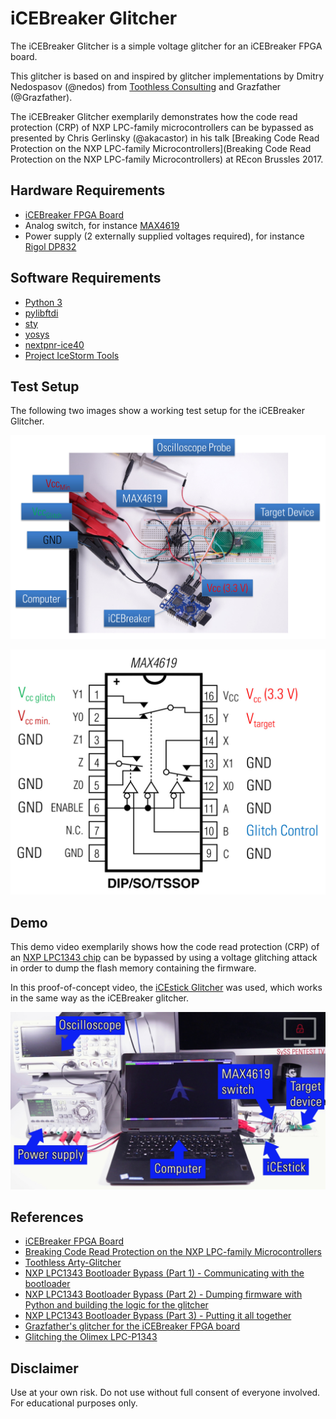 # iCEBreaker Glitcher

The iCEBreaker Glitcher is a simple voltage glitcher for an iCEBreaker FPGA board.

This glitcher is based on and inspired by glitcher implementations by
Dmitry Nedospasov (@nedos) from [Toothless Consulting](https://toothless.co/)
and Grazfather (@Grazfather).

The iCEBreaker Glitcher exemplarily demonstrates how the code read protection (CRP) of
NXP LPC-family microcontrollers can be bypassed as presented by Chris
Gerlinsky (@akacastor) in his talk [Breaking Code Read Protection on the NXP LPC-family Microcontrollers](Breaking Code Read Protection on the NXP LPC-family Microcontrollers)
at REcon Brussles 2017.

## Hardware Requirements

- [iCEBreaker FPGA Board](https://www.crowdsupply.com/1bitsquared/icebreaker-fpga)
- Analog switch, for instance [MAX4619](https://www.maximintegrated.com/en/products/analog/analog-switches-multiplexers/MAX4619.html)
- Power supply (2 externally supplied voltages required), for instance [Rigol DP832](https://www.rigolna.com/products/dc-power-loads/dp800/)

## Software Requirements

- [Python 3](https://www.python.org/)
- [pylibftdi](https://pypi.org/project/pylibftdi/)
- [sty](https://pypi.org/project/sty/)
- [yosys](https://github.com/YosysHQ/yosys)
- [nextpnr-ice40](https://github.com/YosysHQ/nextpnr)
- [Project IceStorm Tools](https://github.com/cliffordwolf/icestorm)

## Test Setup

The following two images show a working test setup for the iCEBreaker Glitcher.

![iCEBreaker Glitcher test setup](/images/icebreaker_glitcher_test_setup.jpg)

![MAX4619 wiring using iCEBreaker Glitcher](/images/glitcher_max4619_wiring.jpg)

## Demo

This demo video exemplarily shows how the code read protection (CRP) of an [NXP LPC1343 chip](https://www.nxp.com/docs/en/user-guide/UM10375.pdf) can be bypassed by using a voltage glitching attack in order to dump the flash memory containing the firmware.

In this proof-of-concept video, the [iCEstick Glitcher](https://github.com/SySS-Research/icestick-glitcher) was used, which works in the same way as the iCEBreaker glitcher.

[![SySS PoC Video: Voltage Glitching Attack using SySS iCEstick Glitcher](/images/icestick_glitcher_poc_video.jpg)](http://https://www.youtube.com/watch?v=FVUhVewFmxw "Voltage Glitching Attack using SySS iCEstick Glitcher")

## References

- [iCEBreaker FPGA Board](https://www.crowdsupply.com/1bitsquared/icebreaker-fpga)
- [Breaking Code Read Protection on the NXP LPC-family Microcontrollers](https://recon.cx/2017/brussels/resources/slides/RECON-BRX-2017-Breaking_CRP_on_NXP_LPC_Microcontrollers_slides.pdf)
- [Toothless Arty-Glitcher](https://github.com/toothlessco/arty-glitcher)
- [NXP LPC1343 Bootloader Bypass (Part 1) - Communicating with the bootloader](https://toothless.co/blog/bootloader-bypass-part1/)
- [NXP LPC1343 Bootloader Bypass (Part 2) - Dumping firmware with Python and building the logic for the glitcher](https://toothless.co/blog/bootloader-bypass-part2/)
- [NXP LPC1343 Bootloader Bypass (Part 3) - Putting it all together](https://toothless.co/blog/bootloader-bypass-part3/)
- [Grazfather's glitcher for the iCEBreaker FPGA board](https://github.com/Grazfather/glitcher)
- [Glitching the Olimex LPC-P1343](http://grazfather.github.io/re/pwn/electronics/fpga/2019/12/08/Glitcher.html)

## Disclaimer

Use at your own risk. Do not use without full consent of everyone involved.
For educational purposes only.
